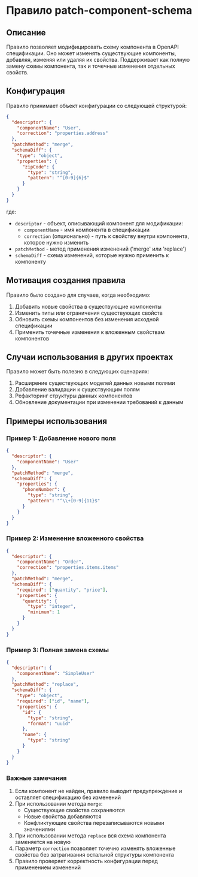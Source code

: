 # Правило patch-component-schema

## Описание
Правило позволяет модифицировать схему компонента в OpenAPI спецификации. Оно может изменять существующие компоненты, добавляя, изменяя или удаляя их свойства. Поддерживает как полную замену схемы компонента, так и точечные изменения отдельных свойств.

## Конфигурация
Правило принимает объект конфигурации со следующей структурой:

```json
{
  "descriptor": {
    "componentName": "User",
    "correction": "properties.address"
  },
  "patchMethod": "merge",
  "schemaDiff": {
    "type": "object",
    "properties": {
      "zipCode": {
        "type": "string",
        "pattern": "^[0-9]{6}$"
      }
    }
  }
}
```

где:
- `descriptor` - объект, описывающий компонент для модификации:
  - `componentName` - имя компонента в спецификации
  - `correction` (опционально) - путь к свойству внутри компонента, которое нужно изменить
- `patchMethod` - метод применения изменений ('merge' или 'replace')
- `schemaDiff` - схема изменений, которые нужно применить к компоненту

## Мотивация создания правила
Правило было создано для случаев, когда необходимо:
1. Добавить новые свойства в существующие компоненты
2. Изменить типы или ограничения существующих свойств
3. Обновить схемы компонентов без изменения исходной спецификации
4. Применить точечные изменения к вложенным свойствам компонентов

## Случаи использования в других проектах
Правило может быть полезно в следующих сценариях:

1. Расширение существующих моделей данных новыми полями
2. Добавление валидации к существующим полям
3. Рефакторинг структуры данных компонентов
4. Обновление документации при изменении требований к данным

## Примеры использования

### Пример 1: Добавление нового поля
```json
{
  "descriptor": {
    "componentName": "User"
  },
  "patchMethod": "merge",
  "schemaDiff": {
    "properties": {
      "phoneNumber": {
        "type": "string",
        "pattern": "^\\+[0-9]{11}$"
      }
    }
  }
}
```

### Пример 2: Изменение вложенного свойства
```json
{
  "descriptor": {
    "componentName": "Order",
    "correction": "properties.items.items"
  },
  "patchMethod": "merge",
  "schemaDiff": {
    "required": ["quantity", "price"],
    "properties": {
      "quantity": {
        "type": "integer",
        "minimum": 1
      }
    }
  }
}
```

### Пример 3: Полная замена схемы
```json
{
  "descriptor": {
    "componentName": "SimpleUser"
  },
  "patchMethod": "replace",
  "schemaDiff": {
    "type": "object",
    "required": ["id", "name"],
    "properties": {
      "id": {
        "type": "string",
        "format": "uuid"
      },
      "name": {
        "type": "string"
      }
    }
  }
}
```

### Важные замечания
1. Если компонент не найден, правило выводит предупреждение и оставляет спецификацию без изменений
2. При использовании метода `merge`:
   - Существующие свойства сохраняются
   - Новые свойства добавляются
   - Конфликтующие свойства перезаписываются новыми значениями
3. При использовании метода `replace` вся схема компонента заменяется на новую
4. Параметр `correction` позволяет точечно изменять вложенные свойства без затрагивания остальной структуры компонента
5. Правило проверяет корректность конфигурации перед применением изменений 
